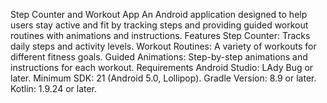 Step Counter and Workout App
An Android application designed to help users stay active and fit by tracking steps and providing guided workout routines with animations and instructions.
Features
Step Counter: Tracks daily steps and activity levels.
Workout Routines: A variety of workouts for different fitness goals.
Guided Animations: Step-by-step animations and instructions for each workout.
Requirements
Android Studio: LAdy Bug or later.
Minimum SDK: 21 (Android 5.0, Lollipop).
Gradle Version: 8.9 or later.
Kotlin: 1.9.24 or later.
